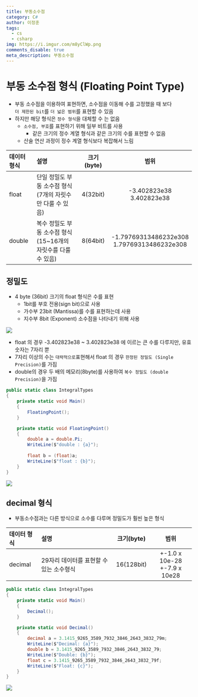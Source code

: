 ```yaml
---
title: 부동소수점
category: C#
author: 이정훈
tags:
  - cs
  - csharp
img: https://i.imgur.com/m8yClWp.png
comments_disable: true
meta_description: 부동소수점
---
```

# 부동 소수점 형식 (Floating Point Type)
- 부동 소수점을 이용하여 표현하면, 소수점을 이동해 수를 고정했을 때 보다 <br>`더 제한된 bit`를 `더 넓은 범위`를 표현할 수 있음
- 하지만 해당 형식은 `정수 형식`을 대체할 수 는 없음
	- `소수점, 부호`를 표현하기 위해 일부 비트를 사용
		- 같은 크기의 정수 계열 형식과 같은 크기의 수를 표현할 수 없음
	- 산술 연산 과정이 정수 계열 형식보다 복잡해서 느림

|데이터 형식|설명|크기(byte)|범위|
|:--|:--|:--:|:--:|
|float|단일 정밀도 부동 소수점 형식<br>(7개의 자릿수만 다룰 수 있음)|4(32bit)|-3.402823e38<br>3.402823e38|
|double|복수 정밀도 부동 소수점 형식<br>(15~16개의 자릿수를 다룰 수 있음)|8(64bit)|-1.79769313486232e308<br>1.79769313486232e308|

## 정밀도
- 4 byte (36bit) 크기의 float 형식은 수를 표현
	- 1bit를 부호 전용(sign bit)으로 사용
	- 가수부 23bit (Mantissa)를 수를 표현하는데 사용
	- 지수부 8bit (Exponent) 소수점을 나타내기 위해 사용

![](https://i.imgur.com/UzcoomI.jpg)

- float 의 경우 -3.402823e38 ~ 3.402823e38 에 이르는 큰 수를 다루지만, 유효숫자는 7자리 뿐
- 7자리 이상의 수는 `대략적으로`표현해서 float 의 경우 `한정된 정밀도 (Single Precision)`를 가짐
- double의 경우 두 배의 메모리(8byte)를 사용하여 `복수 정밀도 (double Precision)`을 가짐

```csharp
public static class IntegralTypes  
{  
	private static void Main()  
	{
		FloatingPoint();  
	}

	private static void FloatingPoint()  
	{  
		double a = double.Pi;  
		WriteLine($"double : {a}");  
		
		float b = (float)a;  
		WriteLine($"float : {b}");  
	}
}
```

![](https://i.imgur.com/dpXyCEL.jpg)

## decimal 형식
- 부동소수점과는 다른 방식으로 소수를 다루며 정밀도가 훨씬 높은 형식

|데이터 형식|설명|크기(byte)|범위|
|:--|:--|:--:|:--:|
|decimal|29자리 데이터를 표현할 수 있는 소수형식|16(128bit)|+-1.0 x 10e-28<br>+-7.9 x 10e28 |

```csharp
public static class IntegralTypes
{
	private static void Main()
	{
		Decimal();
	}

	private static void Decimal()  
	{  
		decimal a = 3.1415_9265_3589_7932_3846_2643_3832_79m;  
		WriteLine($"Decimal: {a}");  
		double b = 3.1415_9265_3589_7932_3846_2643_3832_79;  
		WriteLine($"Double: {b}");  
		float c = 3.1415_9265_3589_7932_3846_2643_3832_79f;  
		WriteLine($"Float: {c}");  
	}
}
```

![](https://i.imgur.com/8z2vzmz.jpg)
